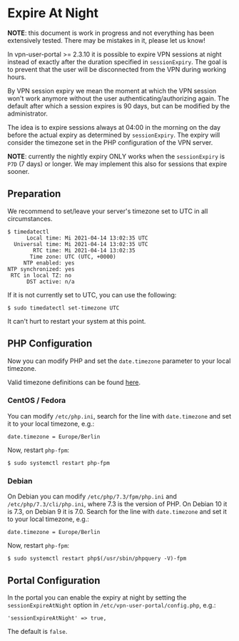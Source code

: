 # Expire At Night

**NOTE**: this document is work in progress and not everything has been 
extensively tested. There may be mistakes in it, please let us know!

In vpn-user-portal >= 2.3.10 it is possible to expire VPN sessions at night 
instead of exactly after the duration specified in `sessionExpiry`. The goal
is to prevent that the user will be disconnected from the VPN during working 
hours.

By VPN session expiry we mean the moment at which the VPN session won't work 
anymore without the user authenticating/authorizing again. The default after 
which a session expires is 90 days, but can be modified by the administrator.

The idea is to expire sessions always at 04:00 in the morning on the day before
the actual expiry as determined by `sessionExpiry`. The expiry will consider 
the timezone set in the PHP configuration of the VPN server.

**NOTE**: currently the nightly expiry ONLY works when the `sessionExpiry` is
`P7D` (7 days) or longer. We may implement this also for sessions that expire
sooner.

## Preparation

We recommend to set/leave your server's timezone set to UTC in all 
circumstances.

```
$ timedatectl
      Local time: Mi 2021-04-14 13:02:35 UTC
  Universal time: Mi 2021-04-14 13:02:35 UTC
        RTC time: Mi 2021-04-14 13:02:35
       Time zone: UTC (UTC, +0000)
     NTP enabled: yes
NTP synchronized: yes
 RTC in local TZ: no
      DST active: n/a
```

If it is not currently set to UTC, you can use the following:

```
$ sudo timedatectl set-timezone UTC
```

It can't hurt to restart your system at this point.

## PHP Configuration

Now you can modify PHP and set the `date.timezone` parameter to your local 
timezone.

Valid timezone definitions can be found 
[here](https://www.php.net/manual/en/timezones.php).

### CentOS / Fedora

You can modify `/etc/php.ini`, search for the line with `date.timezone` and 
set it to your local timezone, e.g.:

```
date.timezone = Europe/Berlin
```

Now, restart `php-fpm`:

```
$ sudo systemctl restart php-fpm
```

### Debian

On Debian you can modify `/etc/php/7.3/fpm/php.ini` and 
`/etc/php/7.3/cli/php.ini`, where 7.3 is the version of PHP. On Debian 10 it is 
7.3, on Debian 9 it is 7.0. Search for the line with `date.timezone` and 
set it to your local timezone, e.g.:

```
date.timezone = Europe/Berlin
```

Now, restart `php-fpm`:

```
$ sudo systemctl restart php$(/usr/sbin/phpquery -V)-fpm
```

## Portal Configuration

In the portal you can enable the expiry at night by setting the 
`sessionExpireAtNight` option in `/etc/vpn-user-portal/config.php`, e.g.:

```
'sessionExpireAtNight' => true,
```

The default is `false`.
